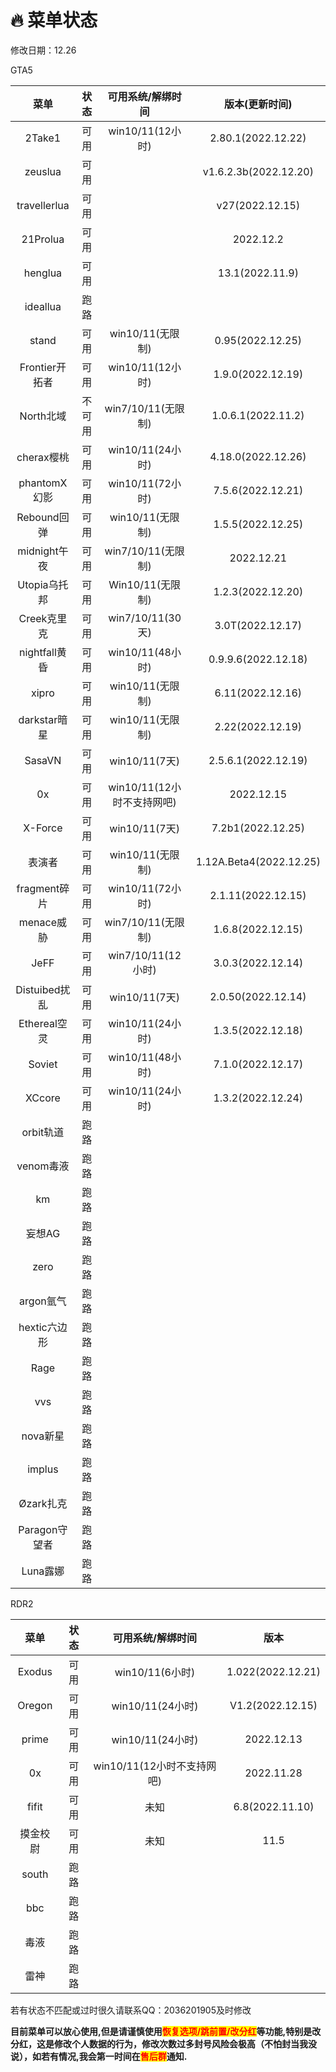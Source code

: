 # 🔥 菜单状态

修改日期：12.26

GTA5

|     菜单    | 状态 |  可用系统/解绑时间 |  版本(更新时间)    |
| :---------: |:---:|:-----------------:|:-----------------: |
|    2Take1   |  可用|  win10/11(12小时)|  2.80.1(2022.12.22) |
|    zeuslua  |  可用|                  |v1.6.2.3b(2022.12.20)|
| travellerlua|  可用|                  |   v27(2022.12.15)   |
|   21Prolua  |  可用|                  |      2022.12.2     |
|    henglua  |  可用|                  |  13.1(2022.11.9)  |
|   ideallua  |  跑路|                  |                     |
|     stand   |  可用|   win10/11(无限制)|  0.95(2022.12.25) |
|Frontier开拓者|  可用|  win10/11(12小时)|  1.9.0(2022.12.19)  |
|  North北域   |不可用|win7/10/11(无限制)|  1.0.6.1(2022.11.2)  |
|  cherax樱桃  |可用|  win10/11(24小时)|  4.18.0(2022.12.26)  |
| phantomX幻影 |可用|  win10/11(72小时)|  7.5.6(2022.12.21) |
|  Rebound回弹 | 可用|   win10/11(无限制)|  1.5.5(2022.12.25)  |
| midnight午夜 | 可用| win7/10/11(无限制)|      2022.12.21     |
| Utopia乌托邦 | 可用|   Win10/11(无限制)| 1.2.3(2022.12.20) |
|  Creek克里克 | 可用|  win7/10/11(30天)|3.0T(2022.12.17)|
|nightfall黄昏 | 可用|   win10/11(48小时)| 0.9.9.6(2022.12.18) |
|    xipro    | 可用|    win10/11(无限制)|   6.11(2022.12.16)  |
|darkstar暗星 | 可用|    win10/11(无限制)|   2.22(2022.12.19)  |
|  SasaVN     | 可用|     win10/11(7天) |  2.5.6.1(2022.12.19) |
|    0x       | 可用|win10/11(12小时不支持网吧)|  2022.12.15    |
|  X-Force    | 可用|     win10/11(7天) |   7.2b1(2022.12.25)  |
|    表演者   | 可用|    win10/11(无限制)|1.12A.Beta4(2022.12.25)|
|fragment碎片 | 可用| win10/11(72小时)   |  2.1.11(2022.12.15)  |
|  menace威胁 | 可用|win7/10/11(无限制)  |  1.6.8(2022.12.15)  |
|     JeFF   |  可用|win7/10/11(12小时) |  3.0.3(2022.12.14)  |
|Distuibed扰乱| 可用|  win10/11(7天)    |  2.0.50(2022.12.14) |
|Ethereal空灵 | 可用|win10/11(24小时)   |  1.3.5(2022.12.18) |
|   Soviet    | 可用| win10/11(48小时)  |  7.1.0(2022.12.17)  |
|   XCcore    |可用|win10/11(24小时)  |   1.3.2(2022.12.24)  |
|  orbit轨道  |  跑路|||
|  venom毒液  |  跑路|||
|    km      |  跑路|||
|   妄想AG    | 跑路|||
|   zero     |  跑路|||
| argon氩气  |  跑路|||
|hextic六边形 |  跑路|||
|   Rage     |  跑路|||
|    vvs     |  跑路|||
| nova新星   |  跑路|||
|  implus    |  跑路|||
| Øzark扎克  |  跑路|||
|Paragon守望者|  跑路|||
|  Luna露娜  |  跑路|||

RDR2

|  菜单 |状态|可用系统/解绑时间|        版本      |
| :----:|:-:|:--------------:| :--------------: |
| Exodus|可用|win10/11(6小时)| 1.022(2022.12.21) |
|Oregon |可用|win10/11(24小时)|V1.2(2022.12.15)|
| prime |可用|win10/11(24小时)|    2022.12.13    |
|  0x   |可用|win10/11(12小时不支持网吧)|2022.11.28|
| fifit |可用|          未知  |   6.8(2022.11.10) |
|摸金校尉|可用|          未知  |       11.5       |
|  south | 跑路 |||
|   bbc  | 跑路 |||
|   毒液  |跑路 |||
|   雷神  |跑路 |||


若有状态不匹配或过时很久请联系QQ：2036201905及时修改

**目前菜单可以放心使用,但是请谨慎使用**<mark style="color:red;">**恢复选项/跳前置/改分红**</mark>**等功能,特别是改分红，这是修改个人数据的行为，修改次数过多封号风险会极高（不怕封当我没说），如若有情况,我会第一时间在**<mark style="color:red;">**售后群**</mark>**通知.**
